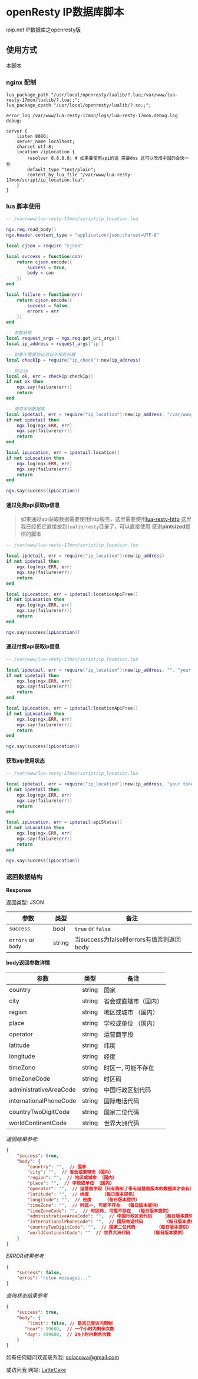 # openResty IP数据库脚本

ipip.net IP数据库之openresty版

## 使用方式

本脚本

### nginx 配制

```nginx
lua_package_path "/usr/local/openresty/lualib/?.lua;/var/www/lua-resty-17mon/lualib/?.lua;;";
lua_package_cpath "/usr/local/openresty/lualib/?.so;;";

error_log /var/www/lua-resty-17mon/logs/lua-resty-17mon.debug.log debug;

server {
    listen 8080;
    server_name localhost;
    charset utf-8;
    location /ipLocation {
        resolver 8.8.8.8; # 如果要使用api的话 需要dns 这可以改成中国的会快一些
        default_type "text/plain";
        content_by_lua_file "/var/www/lua-resty-17mon/script/ip_location.lua";
    }
}

```

### lua 脚本使用


```lua
-- /var/www/lua-resty-17mon/script/ip_location.lua

ngx.req.read_body()
ngx.header.content_type = "application/json;charset=UTF-8"

local cjson = require "cjson"

local success = function(con)
    return cjson.encode({
        success = true,
        body = con
    })
end

local failure = function(err)
    return cjson.encode({
        success = false,
        errors = err
    })
end

-- 参数获取
local request_args = ngx.req.get_uri_args()
local ip_address = request_args['ip']

-- 如果不需要验证可以不用此拓展
local checkIp = require("ip_check"):new(ip_address)

-- 验证ip
local ok, err = checkIp:checkIp()
if not ok then
    ngx.say(failure(err))
    return
end

-- 使用本地数据库
local ipdetail, err = require("ip_location"):new(ip_address, "/var/www/lua-resty-17mon/file/17monipdb.dat")
if not ipdetail then
    ngx.log(ngx.ERR, err)
    ngx.say(failure(err))
    return
end

local ipLocation, err = ipdetail:location()
if not ipLocation then
    ngx.log(ngx.ERR, err)
    ngx.say(failure(err))
    return
end

ngx.say(success(ipLocation))

```

#### 通过免费api获取ip信息

> 如果通过api获取数据需要使用http服务，这里需要使用[lua-resty-http](https://github.com/pintsized/lua-resty-http)
> 这里我已经把它直接放到`lualib/resty`目录了，可以直接使用 感谢**pintsized**提供的脚本

```lua
-- /var/www/lua-resty-17mon/script/ip_location.lua

local ipdetail, err = require("ip_location"):new(ip_address)
if not ipdetail then
    ngx.log(ngx.ERR, err)
    ngx.say(failure(err))
    return
end

local ipLocation, err = ipdetail:locationApiFree()
if not ipLocation then
    ngx.log(ngx.ERR, err)
    ngx.say(failure(err))
    return
end

ngx.say(success(ipLocation))

```

#### 通过付费api获取ip信息

```lua
-- /var/www/lua-resty-17mon/script/ip_location.lua

local ipdetail, err = require("ip_location"):new(ip_address, "", "your token")
if not ipdetail then
    ngx.log(ngx.ERR, err)
    ngx.say(failure(err))
    return
end

local ipLocation, err = ipdetail:locationApiFree()
if not ipLocation then
    ngx.log(ngx.ERR, err)
    ngx.say(failure(err))
    return
end

ngx.say(success(ipLocation))

```

#### 获取aip使用状态

```lua
-- /var/www/lua-resty-17mon/script/ip_location.lua

local ipdetail, err = require("ip_location"):new(ip_address, "your token")
if not ipdetail then
    ngx.log(ngx.ERR, err)
    ngx.say(failure(err))
    return
end

local ipLocation, err = ipdetail:apiStatus()
if not ipLocation then
    ngx.log(ngx.ERR, err)
    ngx.say(failure(err))
    return
end

ngx.say(success(ipLocation))

```

### 返回数据结构

**Response**

返回类型: JSON

| 参数 | 类型 | 备注 |
| --- | --- | --- |
| `success` | bool | `true` or `false` |
| `errors` or `body` | string | 当success为false时errors有值否则返回body |

**body返回参数详情**

| 参数 | 类型 | 备注 |
| --- | --- | --- |
| country | string | 国家 |
| city  | string | 省会或直辖市（国内） |
| region  | string | 地区或城市 （国内） |
| place  | string | 学校或单位 （国内） |
| operator  | string | 运营商字段 |
| latitude  | string | 纬度 |
| longitude  | string | 经度 |
| timeZone  | string | 时区一, 可能不存在 |
| timeZoneCode  | string | 时区码 |
| administrativeAreaCode  | string | 中国行政区划代码 |
| internationalPhoneCode  | string | 国际电话代码 |
| countryTwoDigitCode  | string | 国家二位代码 |
| worldContinentCode  | string | 世界大洲代码 |

*返回结果参考:*

```json
{
	"success": true,
	"body": {
		"country": "",  // 国家
	    "city": "",  // 省会或直辖市（国内）
	    "region": "",  // 地区或城市 （国内）
	    "place": "",  // 学校或单位 （国内）
	    "operator": "",  // 运营商字段（只有购买了带有运营商版本的数据库才会有）
	    "latitude": "",  // 纬度     （每日版本提供）
	    "longitude": "",  // 经度     （每日版本提供）
	    "timeZone": "",  // 时区一, 可能不存在  （每日版本提供）
	    "timeZoneCode": "",  // 时区码, 可能不存在  （每日版本提供）
	    "administrativeAreaCode": "",  // 中国行政区划代码    （每日版本提供）
	    "internationalPhoneCode": "",  // 国际电话代码        （每日版本提供）
	    "countryTwoDigitCode": "",  // 国家二位代码        （每日版本提供）
	    "worldContinentCode": ""  // 世界大洲代码        （每日版本提供）
	}
}
```

*ERROR结果参考*

```json
{
	"success": false,
	"erros": "retun messages..."
}
```

*查询状态结果参考*

```json
{
	"success": true,
	"body": {
		"limit": false, // 是否已受访问限制
       "hour": 99680,  // 一个小时内剩余次数
       "day": 999680,  // 24小时内剩余次数
	}
}
```


如有任何疑问欢迎联系我: solacowa@gmail.com

或访问我 网站: [LatteCake](https://lattecake.com)

